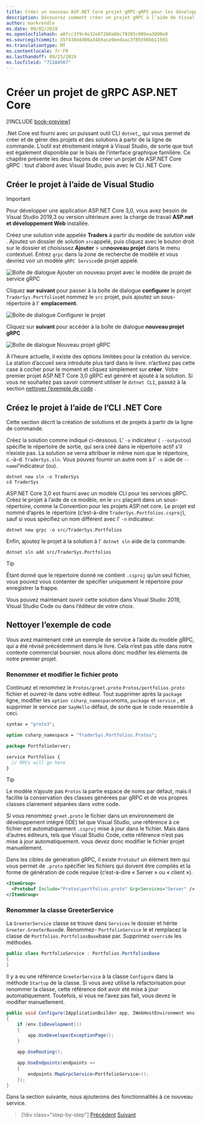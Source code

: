 ```yaml
---
title: Créer un nouveau ASP.NET Core projet gRPC-gRPC pour les développeurs WCF
description: Découvrez comment créer un projet gRPC à l’aide de Visual Studio ou à partir de la ligne de commande.
author: markrendle
ms.date: 09/02/2019
ms.openlocfilehash: a0fcc3f9c4e32e87260a6bc79205c909ea3800e0
ms.sourcegitcommit: 55f438d4d00a34b9aca9eedaac3f85590bb11565
ms.translationtype: MT
ms.contentlocale: fr-FR
ms.lasthandoff: 09/23/2019
ms.locfileid: "71184567"
---
```

# <a name="create-a-new-aspnet-core-grpc-project"></a>Créer un projet de gRPC ASP.NET Core

[!INCLUDE [book-preview](../../../includes/book-preview.md)]

.Net Core est fourni avec un puissant outil CLI `dotnet`,, qui vous permet de créer et de gérer des projets et des solutions à partir de la ligne de commande. L’outil est étroitement intégré à Visual Studio, de sorte que tout est également disponible par le biais de l’interface graphique familière. Ce chapitre présente les deux façons de créer un projet de ASP.NET Core gRPC : tout d’abord avec Visual Studio, puis avec le CLI .NET Core.

## <a name="create-the-project-using-visual-studio"></a>Créer le projet à l’aide de Visual Studio

> [!IMPORTANT]
> Pour développer une application ASP.NET Core 3,0, vous avez besoin de Visual Studio 2019,3 ou version ultérieure avec la charge de travail **ASP.net et développement Web** installée.

Créez une solution vide appelée **Traders** à partir du modèle de *solution vide* . Ajoutez un dossier de solution `src`appelé, puis cliquez avec le bouton droit sur le dossier et choisissez **Ajouter** > un**nouveau projet** dans le menu contextuel. Entrez `grpc` dans la zone de recherche de modèle et vous devriez voir un modèle `gRPC Service`de projet appelé.

![Boîte de dialogue Ajouter un nouveau projet avec le modèle de projet de service gRPC](media/create-project/new-grpc-project.png)

Cliquez **sur suivant** pour passer à la boîte de dialogue **configurer** le projet `TraderSys.Portfolios`et nommez le `src` projet, puis ajoutez un sous-répertoire à l' **emplacement**.

![Boîte de dialogue Configurer le projet](media/create-project/configure-project.png)

Cliquez sur **suivant** pour accéder à la boîte de dialogue **nouveau projet gRPC** .

![Boîte de dialogue Nouveau projet gRPC](media/create-project/create-new-grpc-service.png)

À l’heure actuelle, il existe des options limitées pour la création du service. La station d’accueil sera introduite plus tard dans le livre. n’activez pas cette case à cocher pour le moment et cliquez simplement sur **créer**. Votre premier projet ASP.NET Core 3,0 gRPC est généré et ajouté à la solution. Si vous ne souhaitez pas savoir comment utiliser le `dotnet CLI`, passez à la section [nettoyer l’exemple de code](#clean-up-the-example-code) .

## <a name="create-the-project-using-the-net-core-cli"></a>Créez le projet à l’aide de l’CLI .NET Core

Cette section décrit la création de solutions et de projets à partir de la ligne de commande.

Créez la solution comme indiqué ci-dessous. L' `-o` indicateur ( `--output`ou) spécifie le répertoire de sortie, qui sera créé dans le répertoire actif s’il n’existe pas. La solution se verra attribuer le même nom que le répertoire, c.-à-d. `TraderSys.sln`. Vous pouvez fournir un autre nom à l' `-n` aide de `--name`l’indicateur (ou).

```dotnetcli
dotnet new sln -o TraderSys
cd TraderSys
```

ASP.NET Core 3,0 est fourni avec un modèle CLI pour les services gRPC. Créez le projet à l’aide de ce modèle, en le `src` plaçant dans un sous-répertoire, comme la Convention pour les projets ASP.net core. Le projet est nommé d’après le répertoire (c’est-à-dire `TraderSys.Portfolios.csproj`), sauf si vous spécifiez un nom différent avec l' `-n` indicateur.

```dotnetcli
dotnet new grpc -o src/TraderSys.Portfolios
```

Enfin, ajoutez le projet à la solution à l' `dotnet sln` aide de la commande.

```dotnetcli
dotnet sln add src/TraderSys.Portfolios
```

> [!TIP]
> Étant donné que le répertoire donné ne contient `.csproj` qu’un seul fichier, vous pouvez vous contenter de spécifier uniquement le répertoire pour enregistrer la frappe.

Vous pouvez maintenant ouvrir cette solution dans Visual Studio 2019, Visual Studio Code ou dans l’éditeur de votre choix.

## <a name="clean-up-the-example-code"></a>Nettoyer l’exemple de code

Vous avez maintenant créé un exemple de service à l’aide du modèle gRPC, qui a été révisé précédemment dans le livre. Cela n’est pas utile dans notre contexte commercial boursier. nous allons donc modifier les éléments de notre premier projet.

### <a name="rename-and-edit-the-proto-file"></a>Renommer et modifier le fichier proto

Continuez et renommez le `Protos/greet.proto` `Protos/portfolios.proto` fichier et ouvrez-le dans votre éditeur. Tout supprimer après la `package` ligne, modifier les `option csharp_namespace`noms, `package` et `service` , et supprimer le service par `SayHello` défaut, de sorte que le code ressemble à ceci.

```protobuf
syntax = "proto3";

option csharp_namespace = "TraderSys.Portfolios.Protos";

package PortfolioServer;

service Portfolios {
  // RPCs will go here
}
```

> [!TIP]
> Le modèle n’ajoute pas `Protos` la partie espace de noms par défaut, mais il facilite la conservation des classes générées par gRPC et de vos propres classes clairement séparées dans votre code.

Si vous renommez `greet.proto` le fichier dans un environnement de développement intégré (IDE) tel que Visual Studio, une référence à ce fichier est automatiquement `.csproj` mise à jour dans le fichier. Mais dans d’autres éditeurs, tels que Visual Studio Code, cette référence n’est pas mise à jour automatiquement. vous devez donc modifier le fichier projet manuellement.

Dans les cibles de génération gRPC, il existe `Protobuf` un élément item qui vous permet de `.proto` spécifier les fichiers qui doivent être compilés et la forme de génération de code requise (c’est-à-dire « Server » ou « client »).

```xml
<ItemGroup>
  <Protobuf Include="Protos\portfolios.proto" GrpcServices="Server" />
</ItemGroup>
```

### <a name="rename-the-greeterservice-class"></a>Renommer la classe GreeterService

La `GreeterService` classe se trouve dans `Services` le dossier et hérite `Greeter.GreeterBase`de. Renommez- `PortfolioService` le et remplacez la classe de `Portfolios.PortfoliosBase`base par. Supprimez `override` les méthodes.

```csharp
public class PortfolioService : Portfolios.PortfoliosBase
{
}
```

Il y a eu une référence `GreeterService` à la classe `Configure` dans la méthode `Startup` de la classe. Si vous avez utilisé la refactorisation pour renommer la classe, cette référence doit avoir été mise à jour automatiquement. Toutefois, si vous ne l’avez pas fait, vous devez le modifier manuellement.

```csharp
public void Configure(IApplicationBuilder app, IWebHostEnvironment env)
{
    if (env.IsDevelopment())
    {
        app.UseDeveloperExceptionPage();
    }

    app.UseRouting();

    app.UseEndpoints(endpoints =>
    {
        endpoints.MapGrpcService<PortfolioService>();
    });
}
```

Dans la section suivante, nous ajouterons des fonctionnalités à ce nouveau service.

>[!div class="step-by-step"]
>[Précédent](migrate-wcf-to-grpc.md)
>[Suivant](migrate-request-reply.md)
